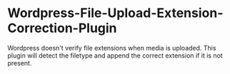 Wordpress-File-Upload-Extension-Correction-Plugin
=================================================

Wordpress doesn't verify file extensions when media is uploaded. This plugin will detect the filetype and append the correct extension if it is not present. 
